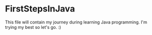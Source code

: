 # FirstStepsInJava
This file will contain my journey during learning Java programming.
I'm trying my best so let's go. :)
